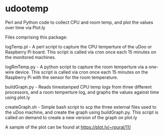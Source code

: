udootemp
========

Perl and Python code to collect CPU and room temp, and plot the values over time via Plot.ly

Files comprising this package:

logTemp.pl - A perl script to capture the CPU temperture of the uDoo or Raspberry Pi board.
	This script is called via cron once each 15 minutes on the monitored machines.

logRmTemp.py - A python script to capture the room temperture via a one-wire device.
	This script is called via cron once each 15 minutes on the Raspberry Pi with the
	sensor for the room temperature.

buildGraph.py - Reads timestamped CPU temp logs from three different processors, and a
	room temperture log, and graphs the values against time using plot.ly

createGraph.sh - Simple bash script to scp the three external files used to the uDoo 
	machine, and create the graph using buildGraph.py. This script is called
	on demand to create a new version of the graph on plot.ly

A sample of the plot can be found at https://plot.ly/~rpural/11/

